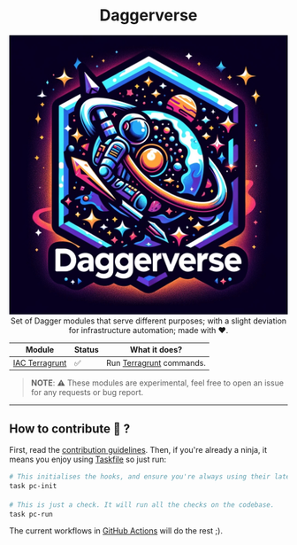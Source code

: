 <h1 align="center">Daggerverse</h1>

<p align="center">
  <img src="docs/img/daggerverse-logo.jpg" alt="daggerverse-logo.png">
Set of Dagger modules
that serve different purposes;
with a slight deviation for infrastructure automation;
made with ❤️.

</p>



| Module                             | Status | What it does?                                               |
|------------------------------------|--------|-------------------------------------------------------------|
| [IAC Terragrunt](./iac-terragrunt) | ✅      | Run [Terragrunt](https://terragrunt.gruntwork.io) commands. |


>**NOTE**: ⚠️ These modules are experimental, feel free to open an issue for any requests or bug report.

---

## How to contribute 🤔 ?

First, read the [contribution guidelines](./CONTRIBUTING.md). Then, if you're already a ninja, it means you enjoy using [Taskfile](https://taskfile.dev) so just run:

```sh
# This initialises the hooks, and ensure you're always using their latest version.
task pc-init

# This is just a check. It will run all the checks on the codebase.
task pc-run
```

The current workflows in [GitHub Actions](./.github/workflows) will do the rest ;).
